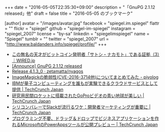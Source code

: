 +++
date = "2016-05-05T22:35:30+09:00"
description = "「GnuPG 2.1.12 released」他"
draft = false
title = "2016-05-05 のブックマーク"

[author]
  avatar = "/images/avatar.jpg"
  facebook = "spiegel.im.spiegel"
  flattr = ""
  flickr = "spiegel"
  github = "spiegel-im-spiegel"
  instagram = "spiegel_2007"
  license = "by-sa"
  linkedin = "spiegelimspiegel"
  name = "Spiegel"
  tumblr = ""
  twitter = "spiegel_2007"
  url = "http://www.baldanders.info/spiegel/profile/"
+++

- [この無名の天才がビットコイン発明者「サトシ・ナカモト」である証拠（3）｜WIRED.jp](http://wired.jp/2016/05/05/bitcoins-creator-satoshi-nakamoto-is-3/)
- [[Announce] GnuPG 2.1.12 released](https://lists.gnupg.org/pipermail/gnupg-announce/2016q2/000387.html)
- [Release 4.1.3_0 · zetamatta/nyagos](https://github.com/zetamatta/nyagos/releases/tag/4.1.3_0)
- [ImageMagickの脆弱性(CVE-2016-3714他)についてまとめてみた - piyolog](http://d.hatena.ne.jp/Kango/20160504/1462352882)
- [IBMが量子コンピューティングを誰もが実験できるクラウドサービスとして提供 | TechCrunch Japan](http://jp.techcrunch.com/2016/05/04/20160503ibm-brings-experimental-quantum-computing-to-the-cloud/)
- [研究用民間ロケットに搭載されたGoProビデオの青い地球が美しい | TechCrunch Japan](http://jp.techcrunch.com/2016/05/05/20160504gopro-hitched-a-ride-on-a-rocket-and-the-video-is-incredible/)
- [シリコンバレーでSlackが流行るワケ：開発者マーケティングが重要に | TechCrunch Japan](http://jp.techcrunch.com/2016/05/05/selling-to-devs/)
- [プログラミング不要、ドラッグ＆ドロップでビジネスアプリケーションを作れるMicrosoftのPowerAppsツールが公開プレビュー | TechCrunch Japan](http://jp.techcrunch.com/2016/05/03/20160429microsoft-powerapps-is-now-in-public-preview/)
